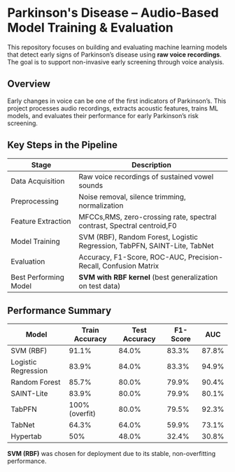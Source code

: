 # Parkinson's Disease – Audio-Based Model Training & Evaluation

This repository focuses on building and evaluating machine learning models that detect early signs of Parkinson’s disease using **raw voice recordings**. The goal is to support non-invasive early screening through voice analysis.

## Overview

Early changes in voice can be one of the first indicators of Parkinson’s. This project processes audio recordings, extracts acoustic features, trains ML models, and evaluates their performance for early Parkinson’s risk screening.

## Key Steps in the Pipeline

| Stage | Description |
|-------|--------------|
|Data Acquisition | Raw voice recordings of sustained vowel sounds |
|Preprocessing | Noise removal, silence trimming, normalization |
|Feature Extraction | MFCCs,RMS, zero-crossing rate, spectral contrast, Spectral centroid,F0 |
|Model Training | SVM (RBF), Random Forest, Logistic Regression, TabPFN, SAINT-Lite, TabNet |
|Evaluation | Accuracy, F1-Score, ROC-AUC, Precision-Recall, Confusion Matrix |
| Best Performing Model | **SVM with RBF kernel** (best generalization on test data) |

## Performance Summary

| Model | Train Accuracy | Test Accuracy | F1-Score | AUC |
|--------|---------------|----------------|-------------|--------|
| SVM (RBF) | 91.1% | 84.0% | 83.3% | 87.8% |
| Logistic Regression | 83.9% | 84.0% | 83.3% | 94.9% |
| Random Forest | 85.7% | 80.0% | 79.9% | 90.4% |
| SAINT-Lite | 83.9% | 80.0% | 79.9% | 80.1% |
| TabPFN | 100% (overfit) | 80.0% | 79.5% | 92.3% |
| TabNet | 64.3% | 64.0% | 59.9% | 73.1% |
| Hypertab | 50% | 48.0% | 32.4% | 30.8% |

**SVM (RBF)** was chosen for deployment due to its stable, non-overfitting performance.




